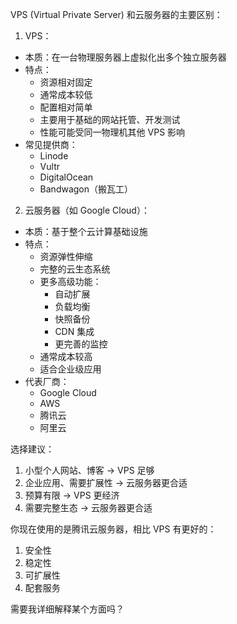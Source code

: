 VPS (Virtual Private Server) 和云服务器的主要区别：

1. VPS：
- 本质：在一台物理服务器上虚拟化出多个独立服务器
- 特点：
  - 资源相对固定
  - 通常成本较低
  - 配置相对简单
  - 主要用于基础的网站托管、开发测试
  - 性能可能受同一物理机其他 VPS 影响
- 常见提供商：
  - Linode
  - Vultr
  - DigitalOcean
  - Bandwagon（搬瓦工）

2. 云服务器（如 Google Cloud）：
- 本质：基于整个云计算基础设施
- 特点：
  - 资源弹性伸缩
  - 完整的云生态系统
  - 更多高级功能：
    - 自动扩展
    - 负载均衡
    - 快照备份
    - CDN 集成
    - 更完善的监控
  - 通常成本较高
  - 适合企业级应用
- 代表厂商：
  - Google Cloud
  - AWS
  - 腾讯云
  - 阿里云

选择建议：
1. 小型个人网站、博客 → VPS 足够
2. 企业应用、需要扩展性 → 云服务器更合适
3. 预算有限 → VPS 更经济
4. 需要完整生态 → 云服务器更合适

你现在使用的是腾讯云服务器，相比 VPS 有更好的：
1. 安全性
2. 稳定性
3. 可扩展性
4. 配套服务

需要我详细解释某个方面吗？